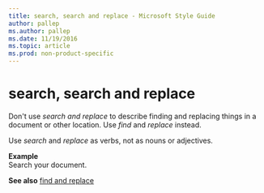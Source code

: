 ```yaml
---
title: search, search and replace - Microsoft Style Guide
author: pallep
ms.author: pallep
ms.date: 11/19/2016
ms.topic: article
ms.prod: non-product-specific
---
```


# search, search and replace

Don't use *search and replace* to describe finding and replacing things in a document or other location. Use *find* and *replace* instead.

Use *search* and *replace* as verbs, not as nouns or adjectives.

**Example**  
Search your document. 

**See also** [](/style-guide/a-z-word-list-term-collections/f/find-replace)[find and replace](/style-guide/a-z-word-list-term-collections/f/find-replace)
